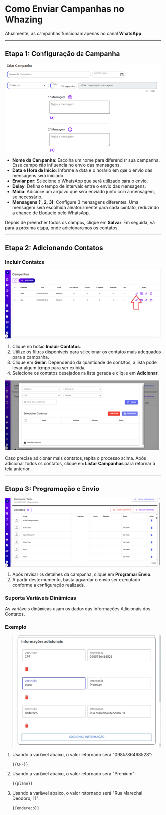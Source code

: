 # **Como Enviar Campanhas no Whazing**

Atualmente, as campanhas funcionam apenas no canal **WhatsApp**.

---

## Etapa 1: Configuração da Campanha

![print](campanha1.png)

- **Nome da Campanha**: Escolha um nome para diferenciar sua campanha. Esse campo não influencia no envio das mensagens.
- **Data e Hora de Início**: Informe a data e o horário em que o envio das mensagens será iniciado.
- **Enviar por**: Selecione o WhatsApp que será utilizado para o envio.
- **Delay**: Defina o tempo de intervalo entre o envio das mensagens.
- **Mídia**: Adicione um arquivo que será enviado junto com a mensagem, se necessário.
- **Mensagens (1, 2, 3)**: Configure 3 mensagens diferentes. Uma mensagem será escolhida aleatoriamente para cada contato, reduzindo a chance de bloqueio pelo WhatsApp.

Depois de preencher todos os campos, clique em **Salvar**. Em seguida, vá para a próxima etapa, onde adicionaremos os contatos.

---

## Etapa 2: Adicionando Contatos

### Incluir Contatos

![print](campanha2.png)

1. Clique no botão **Incluir Contatos**.
2. Utilize os filtros disponíveis para selecionar os contatos mais adequados para a campanha.
3. Clique em **Gerar**. Dependendo da quantidade de contatos, a lista pode levar algum tempo para ser exibida.
4. Selecione os contatos desejados na lista gerada e clique em **Adicionar**.

![print](campanha3.png)

Caso precise adicionar mais contatos, repita o processo acima. Após adicionar todos os contatos, clique em **Listar Campanhas** para retornar à tela anterior.

---

## Etapa 3: Programação e Envio

![print](campanha4.png)

1. Após revisar os detalhes da campanha, clique em **Programar Envio**.
2. A partir deste momento, basta aguardar o envio ser executado conforme a configuração realizada.

### Suporta Variáveis Dinâmicas

As variáveis dinâmicas usam os dados das Informações Adicionais dos Contatos.

### Exemplo

>![print](informacoesadicionais.jpg)

1. Usando a variável abaixo, o valor retornado será "0985786468528":
   ```bash
   {{CPF}}
   ```

2. Usando a variável abaixo, o valor retornado será "Premium":
   ```bash
   {{plano}}
   ```

3. Usando a variável abaixo, o valor retornado será "Rua Marechal Deodoro, 11":
   ```bash
   {{endereco}}
   ```
